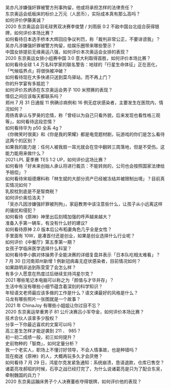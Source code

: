吴亦凡涉嫌强奸罪被警方刑事拘留，他或将承担怎样的法律责任？  
东京奥运会纸板床的标价上万元（人民币），实际成本真有那么高吗？  
如何评价伊藤美诚？  
2020 东京奥运会羽毛球男双决赛李俊慧 / 刘雨辰 0:2 不敌中国台北组合获得银牌，如何评价本场比赛？  
如何看待日本选手桥本大辉回应争议判罚，称「裁判非常公正，不要诽谤我」？  
吴亦凡涉嫌强奸罪被警方拘留，给娱乐圈带来哪些警示？  
中国女排提前无缘奥运八强，如何评价本次奥运会女排的表现？  
2020 东京奥运女排小组赛中国 3:0 意大利取得首胜，如何评价本场比赛？  
如何看待全球 1.4 万名科学家的联名警告：地球的「行星生命体征」正在恶化，「气候临界点」将很快被冲破？  
如何看待现在大多快递只送到菜鸟驿站，而不再上门？  
你的升学宴有多尴尬？  
如何评价苏炳添在东京奥运会男子 100 米预赛的表现？  
情侣之间应该每天都联系吗？  
郑州 7 月 31 日通报 11 例确诊病例和 16 例无症状感染者，主要发生在医院内，情况如何？  
周扬青承认与罗昊的恋情，称「曾经以为自己只看外貌，后来发现也看性格三观等」，如何看待这段恋情？  
如何看待华为 p50 全系 4g？  
《你微笑时很美》和《你是我的荣耀》都是电竞题材剧，玩游戏的你们是怎么看待这两个的区别？  
如果我的能力是：任何人被我扇一耳光就会在空中翻转三周落地，但是不受伤。这能力能用来做什么？  
2021 LPL 夏季赛 TES 1:2 UP，如何评价这场比赛？  
如何看待「好未来创始人承认将进行裁员：不能转岗的，公司也会按照国家法律给予赔偿」？  
如何看待宋祖德爆料称「林生斌的大部分资产已经被冻结并被限制出境」？目前真实情况如何？  
乳胶枕到底是不是智商税？  
如何评价奥恰洛夫？  
「吴亦凡因涉嫌强奸罪被刑拘」，家庭教育中该注意些什么，让孩子从小远离这样的骚扰和侵犯？  
如何看待《原神》神里出后刻晴加强的呼声越来越大？  
准备入手第一辆车，有没有什么好的建议?  
如何看待原神 2.0 版本后公布稻妻角色几乎全是女性？  
手里面有 10W，是凑首付还是创业，如果是创业选择什么行业呢？  
如何评价《中餐厅》第五季第一期？  
女孩子学临床医学选择什么科室？  
如何看待李小鹏对体操男子全能决赛的详细复盘并表示「日本队吃相太难看」？  
7 月 30 日河南郑州新增 1 例新冠病毒无症状感染者，目前情况如何？  
如果路明非追到陈雯雯了会怎么样？  
有多少人愿意在热度过后继续支持鸿星尔克？  
2021 哪些笔记本电脑可以称之为「颜值与才华并存」？  
生活中有没有哪些小细节蕴含着深刻的科学知识？  
年轻语文老师最应该多做的工作是什么？语文课最好的风格是什么？  
马龙有哪些照片一张图就是一个故事？  
2021 年 ChinaJoy 有哪些小姐姐让你过目不忘？  
2020 东京奥运举重男子 81 公斤决赛吕小军夺金，如何评价本场比赛？  
技术合伙人该拿多少股权？  
分享一下你最近喜欢的文案可以吗？  
高三差生怎样才能逆袭到 211 、 985？  
初一初二成绩一般，初三如何提升？  
史前物种的「智商」，如何定量分析？  
我一个老实人，职场上不懂讨好领导，不会人情事故，也是种错吗？  
现在痴迷《原神》的人，大概再玩多久才会厌倦？  
如何看待 7 月 29 日，鸿星尔克发紧急通知：系统崩溃，恳请退款，仓库已售空？  
诸葛亮攻郝昭的时候，石亭之战已经打完了，为什么说诸葛亮是只为了配合东吴，牵制魏国的兵力？  
2020 东京奥运蹦床男子个人决赛董栋夺得银牌，如何评价他的表现？  
